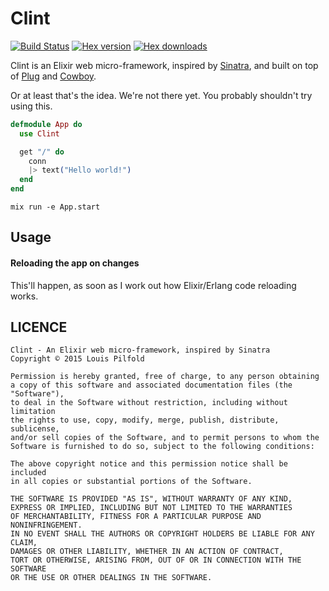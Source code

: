 Clint
=====

[![Build Status](https://travis-ci.org/lpil/clint.svg?branch=master)](https://travis-ci.org/lpil/clint)
[![Hex version](https://img.shields.io/hexpm/v/clint.svg "Hex version")](https://hex.pm/packages/clint)
[![Hex downloads](https://img.shields.io/hexpm/dt/clint.svg "Hex downloads")](https://hex.pm/packages/clint)

Clint is an Elixir web micro-framework, inspired by
[Sinatra](http://github.com/sinatra/sinatra), and built on top of
[Plug](http://github.com/elixir-lang/plug) and
[Cowboy](http://github.com/ninenines/cowboy).

Or at least that's the idea. We're not there yet. You probably shouldn't try
using this.

```elixir
defmodule App do
  use Clint

  get "/" do
    conn
    |> text("Hello world!")
  end
end
```
```
mix run -e App.start
```

## Usage

#### Reloading the app on changes

This'll happen, as soon as I work out how Elixir/Erlang code reloading works.

## LICENCE

```
Clint - An Elixir web micro-framework, inspired by Sinatra
Copyright © 2015 Louis Pilfold

Permission is hereby granted, free of charge, to any person obtaining
a copy of this software and associated documentation files (the "Software"),
to deal in the Software without restriction, including without limitation
the rights to use, copy, modify, merge, publish, distribute, sublicense,
and/or sell copies of the Software, and to permit persons to whom the
Software is furnished to do so, subject to the following conditions:

The above copyright notice and this permission notice shall be included
in all copies or substantial portions of the Software.

THE SOFTWARE IS PROVIDED "AS IS", WITHOUT WARRANTY OF ANY KIND,
EXPRESS OR IMPLIED, INCLUDING BUT NOT LIMITED TO THE WARRANTIES
OF MERCHANTABILITY, FITNESS FOR A PARTICULAR PURPOSE AND NONINFRINGEMENT.
IN NO EVENT SHALL THE AUTHORS OR COPYRIGHT HOLDERS BE LIABLE FOR ANY CLAIM,
DAMAGES OR OTHER LIABILITY, WHETHER IN AN ACTION OF CONTRACT,
TORT OR OTHERWISE, ARISING FROM, OUT OF OR IN CONNECTION WITH THE SOFTWARE
OR THE USE OR OTHER DEALINGS IN THE SOFTWARE.
```
